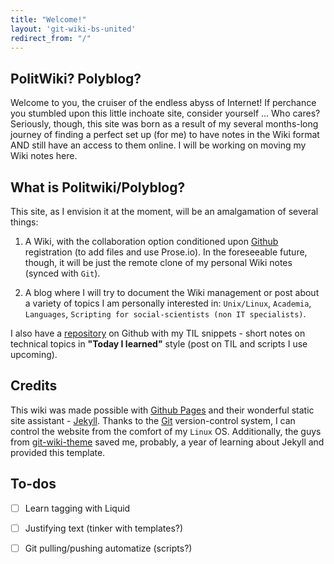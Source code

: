 ```yaml
---
title: "Welcome!"
layout: 'git-wiki-bs-united' 
redirect_from: "/"
---
```


## PolitWiki? Polyblog?

Welcome to you, the cruiser of the endless abyss of Internet! If perchance you stumbled upon this little inchoate site, consider yourself ... Who cares? Seriously, though, this site was born as a result of my several months-long journey of finding a perfect set up (for me) to have notes in the Wiki format AND still have an access to them online. I will be working on moving my Wiki notes here. 

## What is Politwiki/Polyblog?

This site, as I envision it at the moment, will be an amalgamation of several things:

1. A Wiki, with the collaboration option conditioned upon [Github](https://github.io) registration (to add files and use Prose.io). In the foreseeable future, though, it will be just the remote clone of my personal Wiki notes (synced with `Git`).

2. A blog where I will try to document the Wiki management or post about a variety of topics I am personally interested in: 
  `Unix/Linux`, `Academia`, `Languages`, `Scripting for social-scientists (non IT specialists)`. 

I also have a [repository](https://github.com/gizehgrun/TIL) on Github with my TIL snippets - short notes on technical topics in **"Today I learned"** style (post on TIL and scripts I use upcoming). 

## Credits

This wiki was made possible with [Github Pages](https://pages.github.com/) and their wonderful static site assistant - [Jekyll](https://jekyllrb.com/). Thanks to the [Git](https://git-scm.com/) version-control system, I can control the website from the comfort of my `Linux` OS. Additionally, the guys from [git-wiki-theme](http://drassil.github.io/git-wiki/) saved me, probably, a year of learning about Jekyll and provided this template. 

## To-dos

- [ ] Learn tagging with Liquid
- [ ] Justifying text (tinker with templates?)
- [ ] Git pulling/pushing automatize (scripts?)

